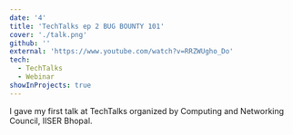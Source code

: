 ```yaml
---
date: '4'
title: 'TechTalks ep 2 BUG BOUNTY 101'
cover: './talk.png'
github: ''
external: 'https://www.youtube.com/watch?v=RRZWUgho_Do'
tech:
  - TechTalks
  - Webinar
showInProjects: true
---
```


I gave my first talk at TechTalks organized by Computing and Networking Council, IISER Bhopal.

